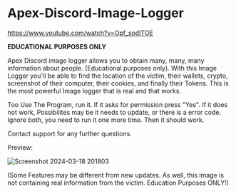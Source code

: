 # Apex-Discord-Image-Logger
https://www.youtube.com/watch?v=Opf_sodITOE

**EDUCATIONAL PURPOSES ONLY**

Apex Discord image logger allows you to obtain many, many, many information about people. (Educational purposes only). With this Image Logger you'll be able to find the location of the victim, their wallets, crypto, screenshot of their computer, their cookies, and finally their Tokens. This is the most powerful Image logger that is real and that works.

Too Use The Program, run it. If it asks for permission press "Yes". If it does not work, Possibilites may be it needs to update, or there is a error code. Ignore both, you need to run it one more time. Then it should work.

Contact support for any further questions.

Preview:

![Screenshot 2024-03-18 201803](https://github.com/user-attachments/assets/6b9f3057-7cfa-406a-b58d-dd6917ba9581)

(Some Features may be different from new updates. As well, this image is not containing real information from the victim. Education Purposes ONLY!)
